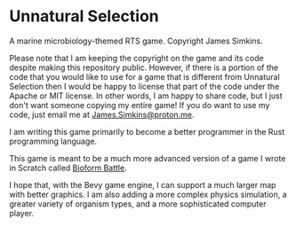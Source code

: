 # Unnatural Selection
A marine microbiology-themed RTS game. Copyright James Simkins.

Please note that I am keeping the copyright on the game and its code despite making this repository public. 
However, if there is a portion of the code that you would like to use for a game that is different 
from Unnatural Selection then I would be happy to license that part of the code under the Apache or MIT license. 
In other words, I am happy to share code, but I just don't want someone copying my entire game! 
If you do want to use my code, just email me at James.Simkins@proton.me.

I am writing this game primarily to become a better programmer in the Rust programming language.

This game is meant to be a much more advanced version of a game I wrote in Scratch called [Bioform Battle](https://scratch.mit.edu/users/EntropyIncorporated/). 

I hope that, with the Bevy game engine, I can support a much larger map with better graphics. I am also adding a more complex physics simulation, a greater variety of organism types, and a more sophisticated computer player.
